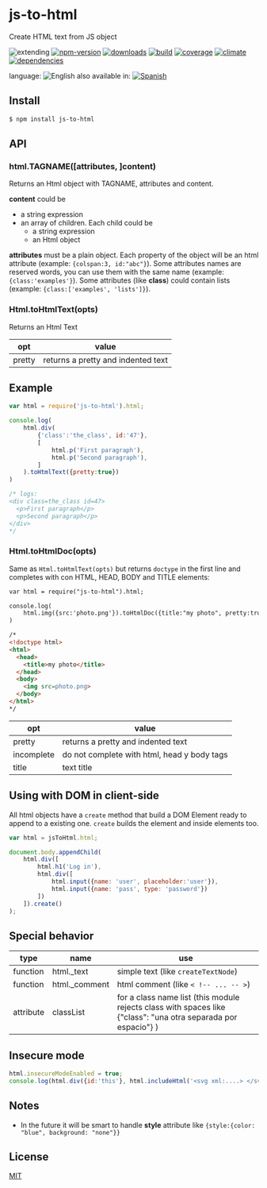 # js-to-html


Create HTML text from JS object


![extending](https://img.shields.io/badge/stability-extending-orange.svg)
[![npm-version](https://img.shields.io/npm/v/js-to-html.svg)](https://npmjs.org/package/js-to-html)
[![downloads](https://img.shields.io/npm/dm/js-to-html.svg)](https://npmjs.org/package/js-to-html)
[![build](https://img.shields.io/travis/codenautas/js-to-html/master.svg)](https://travis-ci.org/codenautas/js-to-html)
[![coverage](https://img.shields.io/coveralls/codenautas/js-to-html/master.svg)](https://coveralls.io/r/codenautas/js-to-html)
[![climate](https://img.shields.io/codeclimate/github/codenautas/js-to-html.svg)](https://codeclimate.com/github/codenautas/js-to-html)
[![dependencies](https://img.shields.io/david/codenautas/js-to-html.svg)](https://david-dm.org/codenautas/js-to-html)


language: ![English](https://raw.githubusercontent.com/codenautas/multilang/master/img/lang-en.png)
also available in:
[![Spanish](https://raw.githubusercontent.com/codenautas/multilang/master/img/lang-es.png)](LEEME.md)

## Install


```sh
$ npm install js-to-html
```

## API

### html.TAGNAME([attributes, ]content)
Returns an Html object with TAGNAME, attributes and content.


**content** could be
 * a string expression
 * an array of children. Each child could be
   * a string expression
   * an Html object


**attributes** must be a plain object. Each property of the object will be an html attribute (example: `{colspan:3, id:"abc"}`).
Some attributes names are reserved words, you can use them with the same name (example: `{class:'examples'}`).
Some attributes (like **class**) could contain lists (example: `{class:['examples', 'lists']}`).

### Html.toHtmlText(opts)

Returns an Html Text

opt  | value
-----|-------
pretty | returns a pretty and indented text

## Example

```js
var html = require('js-to-html').html;

console.log(
    html.div(
        {'class':'the_class', id:'47'},
        [
            html.p('First paragraph'),
            html.p('Second paragraph'),
        ]
    ).toHtmlText({pretty:true})
)

/* logs:
<div class=the_class id=47>
  <p>First paragraph</p>
  <p>Second paragraph</p>
</div>
*/
```

### Html.toHtmlDoc(opts)

Same as `Html.toHtmlText(opts)` but returns `doctype` in the first line and completes with con HTML, HEAD, BODY and TITLE elements:


```html
var html = require("js-to-html").html;

console.log(
    html.img({src:'photo.png'}).toHtmlDoc({title:"my photo", pretty:true})
)

/*
<!doctype html>
<html>
  <head>
    <title>my photo</title>
  </head>
  <body>
    <img src=photo.png>
  </body>
</html>
*/
```

opt        | value
-----------|-------
pretty     | returns a pretty and indented text
incomplete | do not complete with  html, head y body tags
title      | text title

## Using with DOM in client-side

All html objects have a `create` method that build a DOM Element ready to append to a existing one.
`create` builds the element and inside elements too.

```js
var html = jsToHtml.html;

document.body.appendChild(
    html.div([
        html.h1('Log in'),
        html.div([
            html.input({name: 'user', placeholder:'user'}),
            html.input({name: 'pass', type: 'password'})
        ])
    ]).create()
);

```

## Special behavior

type      | name          | use
----------|---------------|--------------
function  | html._text    | simple text (like `createTextNode`)
function  | html._comment | html comment (like `< !-- ... -- >`)
attribute | classList     | for a class name list (this module rejects class with spaces like {"class": "una otra separada por espacio"} )

## Insecure mode


```js
html.insecureModeEnabled = true;
console.log(html.div({id:'this'}, html.includeHtml('<svg xml:....> </svg>')));
```

## Notes
 * In the future it will be smart to handle **style** attribute like `{style:{color: "blue", background: "none"}}`

## License


[MIT](LICENSE)
